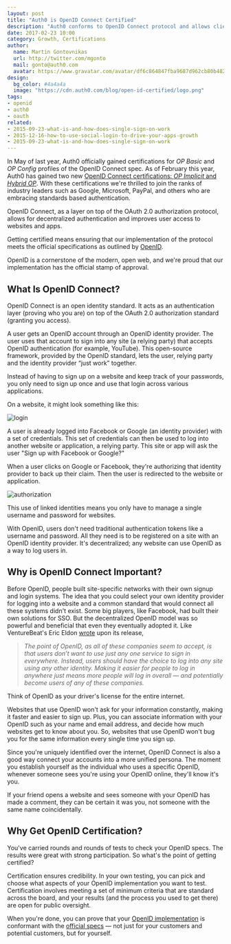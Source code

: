 ```yaml
---
layout: post
title: "Auth0 is OpenID Connect Certified"
description: "Auth0 conforms to OpenID Connect protocol and allows clients to verify the identity of the end-users though a reliable implementation."
date: 2017-02-23 10:00
category: Growth, Certifications
author:
  name: Martin Gontovnikas
  url: http://twitter.com/mgonto
  mail: gonto@auth0.com
  avatar: https://www.gravatar.com/avatar/df6c864847fba9687d962cb80b482764??s=60design
design:
  bg_color: #4a4a4a
  image: "https://cdn.auth0.com/blog/open-id-certified/logo.png"
tags:
- openid
- auth0
- oauth
related:
- 2015-09-23-what-is-and-how-does-single-sign-on-work
- 2015-12-16-how-to-use-social-login-to-drive-your-apps-growth
- 2015-09-23-what-is-and-how-does-single-sign-on-work
---
```


In May of last year, Auth0 officially gained certifications for *OP Basic* and *OP Config* profiles of the OpenID Connect spec. As of February this year, Auth0 has gained two new [OpenID Connect certifications: *OP Implicit* and *Hybrid OP*](http://oixnet.org/openid-certifications/auth0/). With these certifications we're thrilled to join the ranks of industry leaders such as Google, Microsoft, PayPal, and others who are embracing standards based authentication.

OpenID Connect, as a layer on top of the OAuth 2.0 authorization protocol, allows for decentralized authentication and improves user access to websites and apps.

Getting certified means ensuring that our implementation of the protocol meets the official specifications as outlined by [OpenID](http://openid.net/developers/specs/).

OpenID is a cornerstone of the modern, open web, and we're proud that our implementation has the official stamp of approval.

## What Is OpenID Connect?

OpenID Connect is an open identity standard. It acts as an authentication layer (proving who you are) on top of the OAuth 2.0 authorization standard (granting you access).

A user gets an OpenID account through an OpenID identity provider. The user uses that account to sign into any site (a relying party) that accepts OpenID authentication (for example, YouTube). This open-source framework, provided by the OpenID standard, lets the user, relying party and the identity provider “just work” together.

Instead of having to sign up on a website and keep track of your passwords, you only need to sign up once and use that login across various applications.

On a website, it might look something like this:

![login](https://cdn.auth0.com/blog/open-id-certified/sign-in-form.png)

A user is already logged into Facebook or Google (an identity provider) with a set of credentials. This set of credentials can then be used to log into another website or application, a relying party. This site or app will ask the user "Sign up with Facebook or Google?"

When a user clicks on Google or Facebook, they're authorizing that identity provider to back up their claim. Then the user is redirected to the website or application.

![authorization](https://cdn.auth0.com/blog/open-id-certified/social-provider-authorization.png)

This use of linked identities means you only have to manage a single username and password for websites.

With OpenID, users don't need traditional authentication tokens like a username and password. All they need is to be registered on a site with an OpenID identity provider. It's decentralized; any website can use OpenID as a way to log users in.

## Why is OpenID Connect Important?

Before OpenID, people built site-specific networks with their own signup and login systems. The idea that you could select your own identity provider for logging into a website and a common standard that would connect all these systems didn't exist. Some big players, like Facebook, had built their own solutions for SSO. But the decentralized OpenID model was so powerful and beneficial that even they eventually adopted it. Like VentureBeat's Eric Eldon [wrote](http://venturebeat.com/2009/04/14/single-sign-on-service-openid-getting-more-usage/) upon its release,


> *The point of OpenID, as all of these companies seem to accept, is that users don’t want to use just any one service to sign in everywhere. Instead, users should have the choice to log into any site using any other identity. Making it easier for people to log in anywhere just means more people will log in overall — and potentially become users of any of these companies.*

Think of OpenID as your driver's license for the entire internet.

Websites that use OpenID won't ask for your information constantly, making it faster and easier to sign up. Plus, you can associate information with your OpenID such as your name and email address, and decide how much websites get to know about you. So, websites that use OpenID won't bug you for the same information every single time you sign up.

Since you're uniquely identified over the internet, OpenID Connect is also a good way connect your accounts into a more unified persona. The moment you establish yourself as the individual who uses a specific OpenID, whenever someone sees you're using your OpenID online, they'll know it's you.

If your friend opens a website and sees someone with your OpenID has made a comment, they can be certain it was you, not someone with the same name coincidentally.

## Why Get OpenID Certification?

You've carried rounds and rounds of tests to check your OpenID specs. The results were great with strong participation. So what's the point of getting certified?

Certification ensures credibility. In your own testing, you can pick and choose what aspects of your OpenID implementation you want to test. Certification involves meeting a set of minimum criteria that are standard across the board, and your results (and the process you used to get there) are open for public oversight.

When you're done, you can prove that your [OpenID implementation](https://auth0.com/learn/how-auth0-uses-identity-industry-standards/) is conformant with the [official specs](http://openid.net/certification/) — not just for your customers and potential customers, but for yourself.
